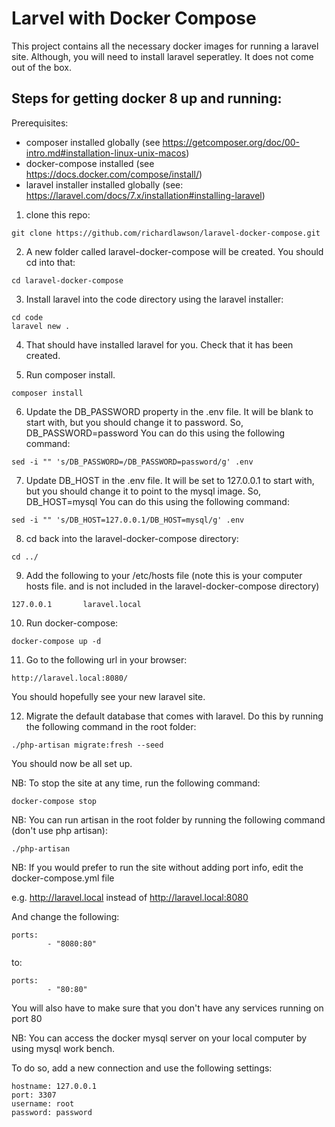 # Larvel  with Docker Compose

This project contains all the necessary docker images for running a laravel site. Although, you will need to install laravel seperatley. It does not come out of the box.

## Steps for getting docker 8 up and running:

Prerequisites:

- composer installed globally (see https://getcomposer.org/doc/00-intro.md#installation-linux-unix-macos)
- docker-compose installed (see https://docs.docker.com/compose/install/)
- laravel installer installed globally (see: https://laravel.com/docs/7.x/installation#installing-laravel)

1. clone this repo:

```
git clone https://github.com/richardlawson/laravel-docker-compose.git
```

2. A new folder called laravel-docker-compose will be created. You should cd into that:

```
cd laravel-docker-compose
```

3. Install laravel into the code directory using the laravel installer:

```
cd code
laravel new .
```

4. That should have installed laravel for you. Check that it has been created.

5. Run composer install.

```
composer install
```
6. Update the DB_PASSWORD property in the .env file. It will be blank to start with, but you should change it to password. So, DB_PASSWORD=password
You can do this using the following command: 

```
sed -i "" 's/DB_PASSWORD=/DB_PASSWORD=password/g' .env
```
7. Update DB_HOST in the .env file. It will be set to 127.0.0.1 to start with, but you should change it to point to the mysql image. So,
DB_HOST=mysql
You can do this using the following command: 

```
sed -i "" 's/DB_HOST=127.0.0.1/DB_HOST=mysql/g' .env
```

8. cd back into the laravel-docker-compose directory:

```
cd ../
```

9. Add the following to your /etc/hosts file (note this is your computer hosts file. and is not included in the laravel-docker-compose directory)

```
127.0.0.1       laravel.local
```

10. Run docker-compose:

```
docker-compose up -d
```

11. Go to the following url in your browser:

```
http://laravel.local:8080/
```

You should hopefully see your new laravel site.

12. Migrate the default database that comes with laravel. Do this by running the following command in the root folder:

```
./php-artisan migrate:fresh --seed
```

You should now be all set up.


NB: To stop the site at any time, run the following command:

```
docker-compose stop
```

NB: You can run artisan in the root folder by running the following command (don't use php artisan):

```
./php-artisan
```

NB: If you would prefer to run the site without adding port info, edit the docker-compose.yml file

e.g. http://laravel.local instead of http://laravel.local:8080

And change the following:

```
ports:
        - "8080:80"
```

to:

```
ports:
        - "80:80"
```

You will also have to make sure that you don't have any services running on port 80

NB: You can access the docker mysql server on your local computer by using mysql work bench.

To do so, add a new connection and use the following settings:

```
hostname: 127.0.0.1
port: 3307
username: root
password: password
```


